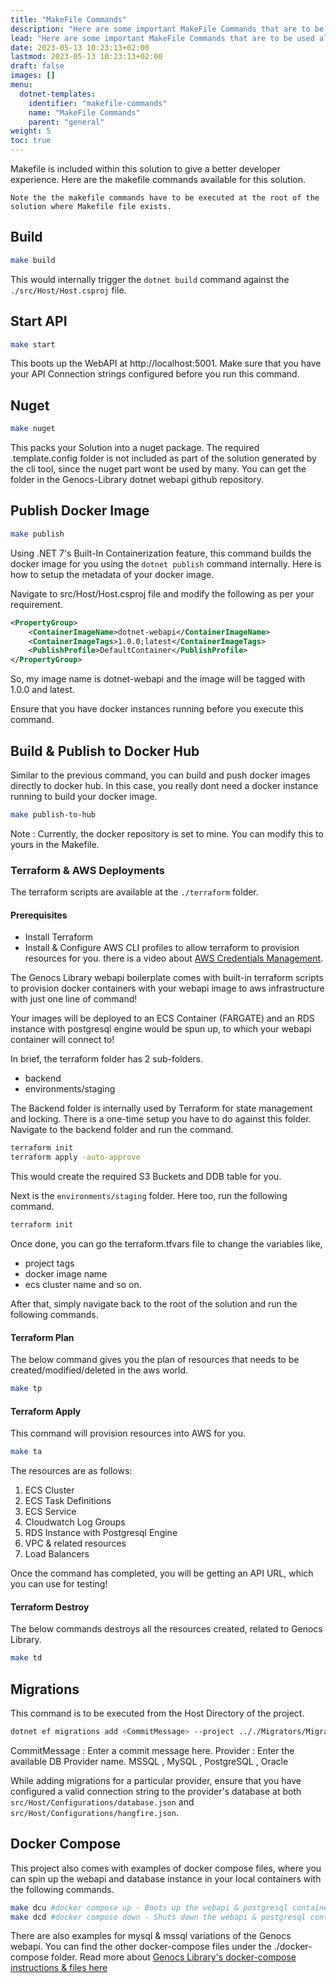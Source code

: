 ```yaml
---
title: "MakeFile Commands"
description: "Here are some important MakeFile Commands that are to be used along with Genocs Library CLI."
lead: "Here are some important MakeFile Commands that are to be used along with Genocs Library CLI."
date: 2023-05-13 10:23:13+02:00
lastmod: 2023-05-13 10:23:13+02:00
draft: false
images: []
menu:
  dotnet-templates:
    identifier: "makefile-commands"
    name: "MakeFile Commands"
    parent: "general"
weight: 5
toc: true
---
```


Makefile is included within this solution to give a better developer experience. Here are the makefile commands available for this solution.

`Note the the makefile commands have to be executed at the root of the solution where Makefile file exists.`

## Build
``` bash
make build
```
This would internally trigger the `dotnet build` command against the `./src/Host/Host.csproj` file.

## Start API
```bash
make start
```
This boots up the WebAPI at http://localhost:5001. Make sure that you have your API Connection strings configured before you run this command.

## Nuget

``` bash
make nuget
```

This packs your Solution into a nuget package. The required .template.config folder is not included as part of the solution generated by the cli tool, since the nuget part wont be used by many. You can get the folder in the Genocs-Library dotnet webapi github repository.

## Publish Docker Image

``` bash
make publish
```
Using .NET 7's Built-In Containerization feature, this command builds the docker image for you using the `dotnet publish` command internally. Here is how to setup the metadata of your docker image.

Navigate to src/Host/Host.csproj file and modify the following as per your requirement.

``` xml
<PropertyGroup>
    <ContainerImageName>dotnet-webapi</ContainerImageName>
    <ContainerImageTags>1.0.0;latest</ContainerImageTags>
    <PublishProfile>DefaultContainer</PublishProfile>
</PropertyGroup>
```

So, my image name is dotnet-webapi and the image will be tagged with 1.0.0 and latest.

Ensure that you have docker instances running before you execute this command.

## Build & Publish to Docker Hub

Similar to the previous command, you can build and push docker images directly to docker hub. In this case, you really dont need a docker instance running to build your docker image.

``` bash
make publish-to-hub
```
Note : Currently, the docker repository is set to mine. You can modify this to yours in the Makefile.

### Terraform & AWS Deployments

The terraform scripts are available at the `./terraform` folder.

#### Prerequisites
- Install Terraform
- Install & Configure AWS CLI profiles to allow terraform to provision resources for you. there is a video about [AWS Credentials Management](https://www.youtube.com/watch?v=oY0-1mj4oCo&ab_channel=Genocs).

The Genocs Library webapi boilerplate comes with built-in terraform scripts to provision docker containers with your webapi image to aws infrastructure with just one line of command!

Your images will be deployed to an ECS Container (FARGATE) and an RDS instance with postgresql engine would be spun up, to which your webapi container will connect to!

In brief, the terraform folder has 2 sub-folders.

- backend
- environments/staging

The Backend folder is internally used by Terraform for state management and locking. There is a one-time setup you have to do against this folder. Navigate to the backend folder and run the command.

``` bash
terraform init
terraform apply -auto-approve
```

This would create the required S3 Buckets and DDB table for you.

Next is the `environments/staging` folder. Here too, run the following command.

``` bash
terraform init
```

Once done, you can go the terraform.tfvars file to change the variables like,

- project tags
- docker image name
- ecs cluster name and so on.

After that, simply navigate back to the root of the solution and run the following commands.

#### Terraform Plan

The below command gives you the plan of resources that needs to be created/modified/deleted in the aws world.

``` bash
make tp
```

#### Terraform Apply

This command will provision resources into AWS for you.

``` bash
make ta
```

The resources are as follows:

1. ECS Cluster
2. ECS Task Definitions
3. ECS Service
4. Cloudwatch Log Groups
5. RDS Instance with Postgresql Engine
6. VPC & related resources
7. Load Balancers

Once the command has completed, you will be getting an API URL, which you can use for testing!

#### Terraform Destroy

The below commands destroys all the resources created, related to Genocs Library.

``` bash
make td
```

## Migrations

This command is to be executed from the Host Directory of the project.

``` bash
dotnet ef migrations add <CommitMessage> --project .././Migrators/Migrators.<Provider>/ --context ApplicationDbContext -o Migrations/Application
```
CommitMessage : Enter a commit message here.
Provider : Enter the available DB Provider name. MSSQL , MySQL , PostgreSQL , Oracle

While adding migrations for a particular provider, ensure that you have configured a valid connection string to the provider's database at both `src/Host/Configurations/database.json` and `src/Host/Configurations/hangfire.json`.

## Docker Compose

This project also comes with examples of docker compose files, where you can spin up the webapi and database instance in your local containers with the following commands.

``` bash
make dcu #docker compose up - Boots up the webapi & postgresql container
make dcd #docker compose down - Shuts down the webapi & postgresql containers
```

There are also examples for mysql & mssql variations of the Genocs webapi. You can find the other docker-compose files under the ./docker-compose folder. Read more about [Genocs Library's docker-compose instructions & files here](https://github.com/Genocs/genocs-library-docs/webapi-template/blob/main/docker-compose/README.md)

